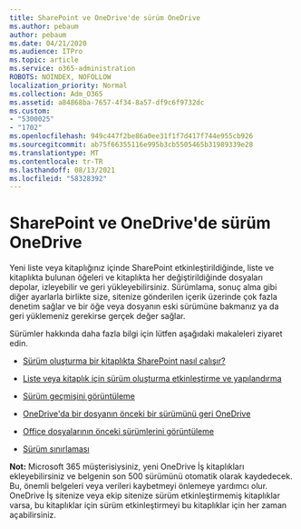 ```yaml
---
title: SharePoint ve OneDrive'de sürüm OneDrive
ms.author: pebaum
author: pebaum
ms.date: 04/21/2020
ms.audience: ITPro
ms.topic: article
ms.service: o365-administration
ROBOTS: NOINDEX, NOFOLLOW
localization_priority: Normal
ms.collection: Adm_O365
ms.assetid: a84868ba-7657-4f34-8a57-df9c6f9732dc
ms.custom:
- "5300025"
- "1702"
ms.openlocfilehash: 949c447f2be86a0ee31f1f7d417f744e955cb926
ms.sourcegitcommit: ab75f66355116e995b3cb5505465b31989339e28
ms.translationtype: MT
ms.contentlocale: tr-TR
ms.lasthandoff: 08/13/2021
ms.locfileid: "58328392"
---
```

# <a name="versioning-in-sharepoint-and-onedrive"></a>SharePoint ve OneDrive'de sürüm OneDrive 


Yeni liste veya kitaplığınız içinde SharePoint etkinleştirildiğinde, liste ve kitaplıkta bulunan öğeleri ve kitaplıkta her değiştirildiğinde dosyaları depolar, izleyebilir ve geri yükleyebilirsiniz. Sürümlama, sonuç alma gibi diğer ayarlarla birlikte size, sitenize gönderilen içerik üzerinde çok fazla denetim sağlar ve bir öğe veya dosyanın eski sürümüne bakmanız ya da geri yüklemeniz gerekirse gerçek değer sağlar.

Sürümler hakkında daha fazla bilgi için lütfen aşağıdaki makaleleri ziyaret edin.

- [Sürüm oluşturma bir kitaplıkta SharePoint nasıl çalışır?](https://support.office.com/article/how-does-versioning-work-in-a-sharepoint-list-or-library-0f6cd105-974f-44a4-aadb-43ac5bdfd247)

- [Liste veya kitaplık için sürüm oluşturma etkinleştirme ve yapılandırma](https://support.office.com/article/enable-and-configure-versioning-for-a-list-or-library-1555d642-23ee-446a-990a-bcab618c7a37?ocmsassetID=HA102772148&amp;CTT=3&amp;CorrelationId=52441bb1-a619-4375-89d5-19d28769890f)

- [Sürüm geçmişini görüntüleme](https://support.office.com/article/View-the-version-history-of-an-item-or-file-in-a-list-or-library-53262060-5092-424D-A50B-C798B0EC32B1)

- [OneDrive'da bir dosyanın önceki bir sürümünü geri OneDrive](https://support.office.com/article/restore-a-previous-version-of-a-file-in-onedrive-159cad6d-d76e-4981-88ef-de6e96c93893)

- [Office dosyalarının önceki sürümlerini görüntüleme](https://support.office.com/article/view-previous-versions-of-office-files-5c1e076f-a9c9-41b8-8ace-f77b9642e2c2)

- [Sürüm sınırlaması](https://docs.microsoft.com/office365/servicedescriptions/sharepoint-online-service-description/sharepoint-online-limits)

**Not:** Microsoft 365 müşterisiysiniz, yeni OneDrive İş kitaplıkları ekleyebilirsiniz ve belgenin son 500 sürümünü otomatik olarak kaydedecek. Bu, önemli belgeleri veya verileri kaybetmeyi önlemeye yardımcı olur. OneDrive İş sitenize veya ekip sitenize sürüm etkinleştirmemiş kitaplıklar varsa, bu kitaplıklar için sürüm etkinleştirmeyi bu kitaplıklar için her zaman açabilirsiniz.


